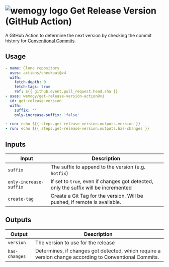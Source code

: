# ![wemogy logo](https://wemogyimages.blob.core.windows.net/logos/wemogy-github-tiny.png) Get Release Version (GitHub Action)

A GitHub Action to determine the next version by checking the commit history for [Conventional Commits](https://www.conventionalcommits.org/).

## Usage

```yaml
- name: Clone repository
  uses: actions/checkout@v4
  with:
    fetch-depth: 0
    fetch-tags: true
    ref: ${{ github.event.pull_request.head.sha }}
- uses: wemogy/get-release-version-action@v1
  id: get-release-version
  with:
    suffix: ''
    only-increase-suffix: 'false'

- run: echo ${{ steps.get-release-version.outputs.version }}
- run: echo ${{ steps.get-release-version.outputs.has-changes }}
```

## Inputs

| Input | Description |
|-|-|
| `suffix` | The suffix to append to the version (e.g. `hotfix`) |
| `only-increase-suffix` | If set to `true`, even if changes got detected, only the suffix will be incremented |
| `create-tag` | Create a Git Tag for the version. Will be pushed, if remote is available. |

## Outputs

| Output | Description |
|-|-|
| `version` | The version to use for the release |
| `has-changes` | Determines, if changes got detected, which require a version change according to Conventional Commits. |
